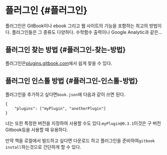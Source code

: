 # 플러그인 {#플러그인}

플러그인은 GitBook이나 ebook 그리고 웹 사이트의 기능을 포함하는 최고의 방법이다. 플러그인들은 그 종류도 다양하다. 수학함수 출력이나 Google Analytic과 같은...

## 플러그인 찾는 방법 {#플러그인-찾는-방법}

플러그인은[plugins.gitbook.com](https://bluekms21.gitbooks.io/gitbookhelp_kr/content/plugins.gitbook.com)에서 쉽게 찾을 수 있다.

## 플러그인 인스톨 방법 {#플러그인-인스톨-방법}

플러그인을 추가하고 싶다면`book.json`에 다음과 같이 쓰면 된다.

```
{
    "plugins": ["myPlugin", "anotherPlugin"]
}
```

너는 또한 특정한 버전을 지정하여 사용할 수도 있다.`myPlugin@0.3.1`이것은 구 버전 Gitbook등을 사용할 때 유용하다.

만약 책을 로컬에서 빌드하고 싶다면 다운로드 하고 플러그인을 준비하여`gitbook install`하는것으로 간단하게 할 수 있다.

